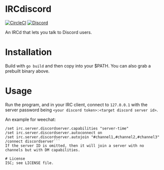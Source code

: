 # IRCdiscord

[![CircleCI](https://circleci.com/gh/tadeokondrak/IRCdiscord/tree/master.svg?style=svg)](https://circleci.com/gh/tadeokondrak/IRCdiscord/tree/master) [![Discord](https://img.shields.io/discord/541500289430192150.svg?logo=discord&style=flat-square)](https://discord.gg/TeJbfad)

An IRCd that lets you talk to Discord users.

# Installation
Build with `go build` and then copy into your $PATH. You can also grab a prebuilt binary above.

# Usage
Run the program, and in your IRC client, connect to `127.0.0.1` with the server password being `<your discord token>:<target discord server id>`.

An example for weechat:
```/server add discordserver -password=lkajf_343jlksaf43wjalfkjdsaf:348734324
/set irc.server.discordserver.capabilities "server-time"
/set irc.server.discordserver.autoconnect on
/set irc.server.discordserver.autojoin "#channel1,#channel2,#channel3"
/connect discordserver```
If the server ID is omitted, then it will join a server with no channels but with DM capabilities.

# License
ISC; see LICENSE file. 
